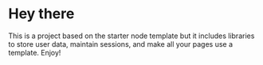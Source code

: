 # Hey there
This is a project based on the starter node template but it includes libraries to store user data, maintain sessions, and make all your pages use a template. Enjoy!